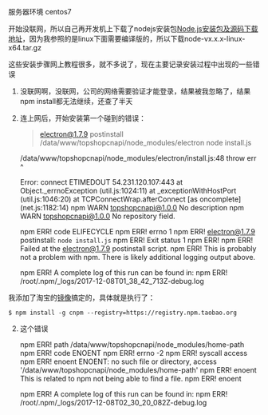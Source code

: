 服务器环境 centos7

开始没联网，所以自己再开发机上下载了nodejs安装包[Node.js安装包及源码下载地址](https://nodejs.org/en/download/。 )，因为我参照的是linux下面需要编译版的，所以下载node-vx.x.x-linux-x64.tar.gz

这些安装步骤网上教程很多，就不多说了，现在主要记录安装过程中出现的一些错误


1. 没联网啊，没联网，公司的网络需要验证才能登录，结果被我忽略了，结果npm install都无法继续，还查了半天

2. 连上网后，开始安装第一个碰到的错误：
	
	> electron@1.7.9 postinstall /data/www/topshopcnapi/node_modules/electron
	> node install.js
	
	/data/www/topshopcnapi/node_modules/electron/install.js:48
	  throw err
	  ^
	
	Error: connect ETIMEDOUT 54.231.120.107:443
	    at Object._errnoException (util.js:1024:11)
	    at _exceptionWithHostPort (util.js:1046:20)
	    at TCPConnectWrap.afterConnect [as oncomplete] (net.js:1182:14)
	npm WARN topshopcnapi@1.0.0 No description
	npm WARN topshopcnapi@1.0.0 No repository field.
	
	npm ERR! code ELIFECYCLE
	npm ERR! errno 1
	npm ERR! electron@1.7.9 postinstall: `node install.js`
	npm ERR! Exit status 1
	npm ERR! 
	npm ERR! Failed at the electron@1.7.9 postinstall script.
	npm ERR! This is probably not a problem with npm. There is likely additional logging output above.
	
	npm ERR! A complete log of this run can be found in:
	npm ERR!     /root/.npm/_logs/2017-12-08T01_38_42_713Z-debug.log


我添加了淘宝的[镜像](https://npm.taobao.org/)搞定的，具体就是执行了：	
	
	$ npm install -g cnpm --registry=https://registry.npm.taobao.org



2. 这个错误

	npm ERR! path /data/www/topshopcnapi/node_modules/home-path
	npm ERR! code ENOENT
	npm ERR! errno -2
	npm ERR! syscall access
	npm ERR! enoent ENOENT: no such file or directory, access '/data/www/topshopcnapi/node_modules/home-path'
	npm ERR! enoent This is related to npm not being able to find a file.
	npm ERR! enoent 
	
	npm ERR! A complete log of this run can be found in:
	npm ERR!     /root/.npm/_logs/2017-12-08T02_30_20_082Z-debug.log